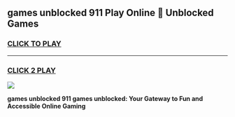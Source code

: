 
## games unblocked 911 Play Online 👋 Unblocked Games
<h3>
<a href="https://premium.freeplayer.one?title=games_unblocked_911&ref=19F">CLICK TO PLAY</a></h3>
<hr>

<h3>
<a href="https://premium.freeplayer.one?title=games_unblocked_911&ref=19F">CLICK 2 PLAY</a>
  
</h3>

<a href="https://premium.freeplayer.one?title=games_unblocked_911&ref=19F"><img src="https://clearcache.store/games.png"></a>


**games unblocked 911 games unblocked: Your Gateway to Fun and Accessible Online Gaming**
